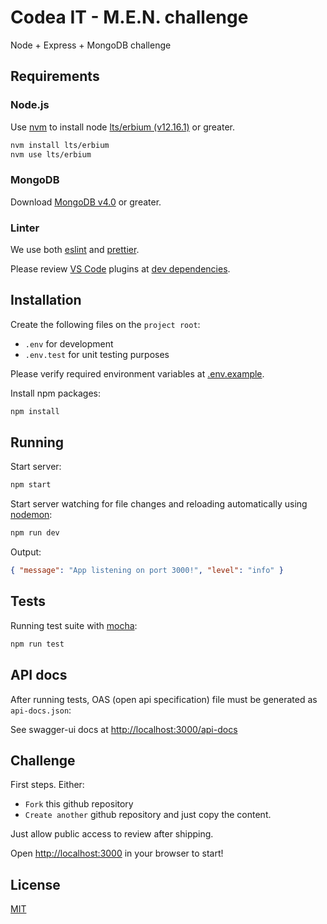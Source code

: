 # Codea IT - M.E.N. challenge

Node + Express + MongoDB challenge

## Requirements

### Node.js

Use [nvm](https://github.com/nvm-sh/nvm) to install node [lts/erbium (v12.16.1)](https://nodejs.org/en/download/) or greater.

```bash
nvm install lts/erbium
nvm use lts/erbium
```

### MongoDB

Download [MongoDB v4.0](https://docs.mongodb.com/manual/installation/) or greater.

### Linter

We use both [eslint](https://eslint.org/) and [prettier](https://prettier.io/).

Please review [VS Code](https://code.visualstudio.com/) plugins at [dev dependencies](package.json).

## Installation

Create the following files on the `project root`:

- `.env` for development
- `.env.test` for unit testing purposes

Please verify required environment variables at [.env.example](.env.example).

Install npm packages:

```bash
npm install
```

## Running

Start server:

```bash
npm start
```

Start server watching for file changes and reloading automatically using [nodemon](https://github.com/remy/nodemon/):

```bash
npm run dev
```

Output:

```json
{ "message": "App listening on port 3000!", "level": "info" }
```

## Tests

Running test suite with [mocha](https://mochajs.org/):

```bash
npm run test
```

## API docs

After running tests, OAS (open api specification) file must be generated as `api-docs.json`:

See swagger-ui docs at [http://localhost:3000/api-docs](http://localhost:3000/api-docs)

## Challenge

First steps. Either:

- `Fork` this github repository
- `Create another` github repository and just copy the content.

Just allow public access to review after shipping.

Open [http://localhost:3000](http://localhost:3000) in your browser to start!

## License

[MIT](https://choosealicense.com/licenses/mit/)
